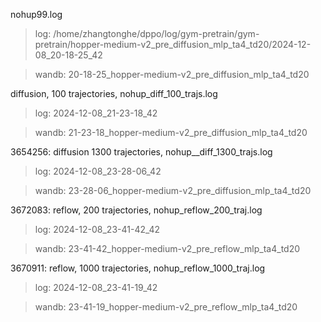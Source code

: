 

nohup99.log

>  log: /home/zhangtonghe/dppo/log/gym-pretrain/gym-pretrain/hopper-medium-v2_pre_diffusion_mlp_ta4_td20/2024-12-08_20-18-25_42

>  wandb: 20-18-25_hopper-medium-v2_pre_diffusion_mlp_ta4_td20



diffusion, 100 trajectories, nohup_diff_100_trajs.log

>  log: 2024-12-08_21-23-18_42

>  wandb: 21-23-18_hopper-medium-v2_pre_diffusion_mlp_ta4_td20


3654256: diffusion 1300 trajectories, nohup__diff_1300_trajs.log    

> log: 2024-12-08_23-28-06_42

> wandb: 23-28-06_hopper-medium-v2_pre_diffusion_mlp_ta4_td20


3672083: reflow, 200 trajectories, nohup_reflow_200_traj.log	  

> log: 2024-12-08_23-41-42_42

> wandb: 23-41-42_hopper-medium-v2_pre_reflow_mlp_ta4_td20


3670911: reflow, 1000 trajectories, nohup_reflow_1000_traj.log      

> log: 2024-12-08_23-41-19_42

> wandb: 23-41-19_hopper-medium-v2_pre_reflow_mlp_ta4_td20
